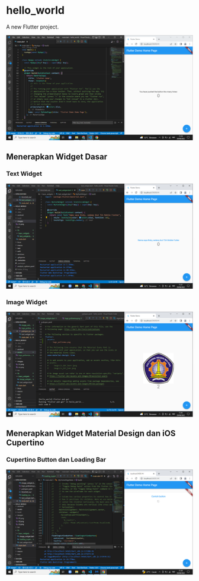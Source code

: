 # hello_world

A new Flutter project.

![Screenshot  hello_word](images/01.png)
## Menerapkan Widget Dasar
### Text Widget
![Screenshot  Text_Widget](images/02.png)
### Image Widget
![Screenshot  Image_Widget](images/03.png)
## Menerapkan Widget Material Design dan iOS Cupertino
### Cupertino Button dan Loading Bar
![Screenshot  Cupertino_Button_dan_Loading_Bar](images/04.png)
